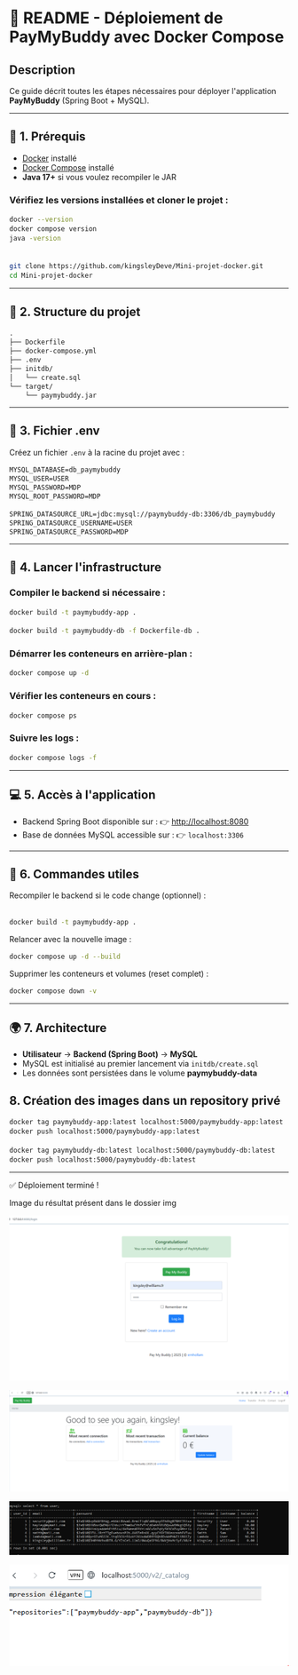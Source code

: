 # 🚀 README - Déploiement de PayMyBuddy avec Docker Compose

## Description
Ce guide décrit toutes les étapes nécessaires pour déployer l'application **PayMyBuddy** (Spring Boot + MySQL).

---

## 🔄 1. Prérequis

- [Docker](https://docs.docker.com/get-docker/) installé  
- [Docker Compose](https://docs.docker.com/compose/) installé  
- **Java 17+** si vous voulez recompiler le JAR  

### Vérifiez les versions installées et cloner le projet :
```bash
docker --version
docker compose version
java -version


git clone https://github.com/kingsleyDeve/Mini-projet-docker.git
cd Mini-projet-docker
```

---

## 📂 2. Structure du projet

```
.
├── Dockerfile
├── docker-compose.yml
├── .env
├── initdb/
│   └── create.sql
└── target/
    └── paymybuddy.jar
```

---

## 📝 3. Fichier .env

Créez un fichier `.env` à la racine du projet avec :

```dotenv
MYSQL_DATABASE=db_paymybuddy
MYSQL_USER=USER
MYSQL_PASSWORD=MDP
MYSQL_ROOT_PASSWORD=MDP

SPRING_DATASOURCE_URL=jdbc:mysql://paymybuddy-db:3306/db_paymybuddy
SPRING_DATASOURCE_USERNAME=USER
SPRING_DATASOURCE_PASSWORD=MDP
```

---

## 🐳 4. Lancer l'infrastructure

### Compiler le backend si nécessaire :
```bash
docker build -t paymybuddy-app .

docker build -t paymybuddy-db -f Dockerfile-db .
```

### Démarrer les conteneurs en arrière-plan :
```bash
docker compose up -d
```

### Vérifier les conteneurs en cours :
```bash
docker compose ps
```

### Suivre les logs :
```bash
docker compose logs -f
```

---

## 💻 5. Accès à l'application

- Backend Spring Boot disponible sur : 👉 [http://localhost:8080](http://localhost:8080)  
- Base de données MySQL accessible sur : 👉 `localhost:3306`  

---

## 🔧 6. Commandes utiles

Recompiler le backend si le code change (optionnel) :
```bash

docker build -t paymybuddy-app .
```

Relancer avec la nouvelle image :
```bash
docker compose up -d --build
```

Supprimer les conteneurs et volumes (reset complet) :
```bash
docker compose down -v
```

---

## 🌍 7. Architecture

- **Utilisateur** → **Backend (Spring Boot)** → **MySQL**  
- MySQL est initialisé au premier lancement via `initdb/create.sql`  
- Les données sont persistées dans le volume **paymybuddy-data**

##  8. Création des images dans un repository privé 

```bash
docker tag paymybuddy-app:latest localhost:5000/paymybuddy-app:latest
docker push localhost:5000/paymybuddy-app:latest

docker tag paymybuddy-db:latest localhost:5000/paymybuddy-db:latest
docker push localhost:5000/paymybuddy-db:latest
```
---

✅ Déploiement terminé !

Image du résultat présent dans le dossier img 

**![PayMyBuddy Overview](https://github.com/kingsleyDeve/Mini-projet-docker/blob/main/img/accueil.PNG)**


**![PayMyBuddy Accueil Overview](https://github.com/kingsleyDeve/Mini-projet-docker/blob/main/img/connecter.PNG)**


**![PayMyBuddy SQL Overview](https://github.com/kingsleyDeve/Mini-projet-docker/blob/main/img/sql.PNG)**


**![PayMyBuddy dockerhub Overview](https://github.com/kingsleyDeve/Mini-projet-docker/blob/main/img/repo.PNG)**